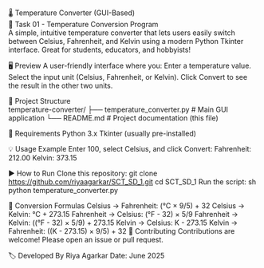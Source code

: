 🌡 Temperature Converter (GUI-Based)
<br>
📌 Task 01 - Temperature Conversion Program
<br>
A simple, intuitive temperature converter that lets users easily switch between Celsius, Fahrenheit, and Kelvin using a modern Python Tkinter interface. Great for students, educators, and hobbyists!

🖥 Preview
A user-friendly interface where you:
Enter a temperature value.
Select the input unit (Celsius, Fahrenheit, or Kelvin).
Click Convert to see the result in the other two units.

📂 Project Structure
<br>
temperature-converter/
├── temperature_converter.py   # Main GUI application
└── README.md                  # Project documentation (this file)

🔧 Requirements
Python 3.x
Tkinter (usually pre-installed)

💡 Usage Example
Enter 100, select Celsius, and click Convert:
Fahrenheit: 212.00
Kelvin: 373.15

▶ How to Run
Clone this repository:
git clone https://github.com/riyaagarkar/SCT_SD_1.git
cd SCT_SD_1
Run the script:
sh
python temperature_converter.py

🧠 Conversion Formulas
Celsius → Fahrenheit: (°C × 9/5) + 32
Celsius → Kelvin: °C + 273.15
Fahrenheit → Celsius: (°F - 32) × 5/9
Fahrenheit → Kelvin: ((°F - 32) × 5/9) + 273.15
Kelvin → Celsius: K - 273.15
Kelvin → Fahrenheit: ((K - 273.15) × 9/5) + 32
🤝 Contributing
Contributions are welcome! Please open an issue or pull request.

🏷 Developed By
Riya Agarkar
Date: June 2025

